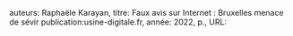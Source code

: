 auteurs: Raphaële Karayan, 
titre: Faux avis sur Internet : Bruxelles menace de sévir
publication:usine-digitale.fr, 
année: 2022, 
p.,
URL: 

